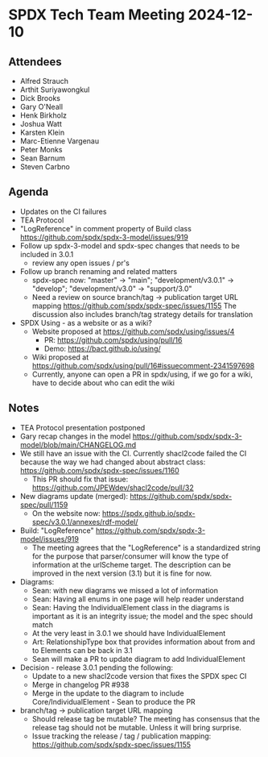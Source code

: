 # SPDX Tech Team Meeting 2024-12-10

## Attendees

- Alfred Strauch
- Arthit Suriyawongkul
- Dick Brooks
- Gary O'Neall
- Henk Birkholz
- Joshua Watt
- Karsten Klein
- Marc-Etienne Vargenau
- Peter Monks
- Sean Barnum
- Steven Carbno

## Agenda
- Updates on the CI failures
- TEA Protocol
- "LogReference" in comment property of Build class
  https://github.com/spdx/spdx-3-model/issues/919
- Follow up spdx-3-model and spdx-spec changes that needs to be included in 3.0.1 
  - review any open issues / pr's
- Follow up branch renaming and related matters
  - spdx-spec now: "master" -> "main"; "development/v3.0.1" -> "develop"; "development/v3.0" -> "support/3.0"
  - Need a review on source branch/tag -> publication target URL mapping
    https://github.com/spdx/spdx-spec/issues/1155
    The discussion also includes branch/tag strategy details for translation
- SPDX Using - as a website or as a wiki?
  - Website proposed at https://github.com/spdx/using/issues/4
    - PR: https://github.com/spdx/using/pull/16
    - Demo: https://bact.github.io/using/
  - Wiki proposed at https://github.com/spdx/using/pull/16#issuecomment-2341597698
  - Currently, anyone can open a PR in spdx/using,
    if we go for a wiki, have to decide about who can edit the wiki

## Notes

- TEA Protocol presentation postponed
- Gary recap changes in the model https://github.com/spdx/spdx-3-model/blob/main/CHANGELOG.md
- We still have an issue with the CI. Currently shacl2code failed the CI because the way we had changed about abstract class: https://github.com/spdx/spdx-spec/issues/1160
  - This PR should fix that issue: https://github.com/JPEWdev/shacl2code/pull/32
- New diagrams update (merged): https://github.com/spdx/spdx-spec/pull/1159
  - On the website now: https://spdx.github.io/spdx-spec/v3.0.1/annexes/rdf-model/
- Build: "LogReference" https://github.com/spdx/spdx-3-model/issues/919
  - The meeting agrees that the "LogReference" is a standardized string for the purpose that parser/consumer will know the type of information at the urlScheme target. The description can be improved in the next version (3.1) but it is fine for now.
- Diagrams:
  - Sean: with new diagrams we missed a lot of information
  - Sean: Having all enums in one page will help reader understand
  - Sean: Having the IndividualElement class in the diagrams is important as it is an integrity issue; the model and the spec should match
  - At the very least in 3.0.1 we should have IndividualElement
  - Art: RelationshipType box that provides information about from and to Elements can be back in 3.1
  - Sean will make a PR to update diagram to add IndividualElement
- Decision - release 3.0.1 pending the following:
    - Update to a new shacl2code version that fixes the SPDX spec CI
    - Merge in changelog PR #938
    - Merge in the update to the diagram to include Core/IndividualElement - Sean to produce the PR
- branch/tag -> publication target URL mapping
  - Should release tag be mutable? The meeting has consensus that the release tag should not be mutable. Unless it will bring surprise.
  - Issue tracking the release / tag / publication mapping: https://github.com/spdx/spdx-spec/issues/1155
